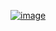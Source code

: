 ﻿[![image](https://github.com/wow2658/CodingTest/assets/34699039/64ff38d3-746b-4932-a382-c77fa8c79778)](https://www.acmicpc.net/problem/15650)
